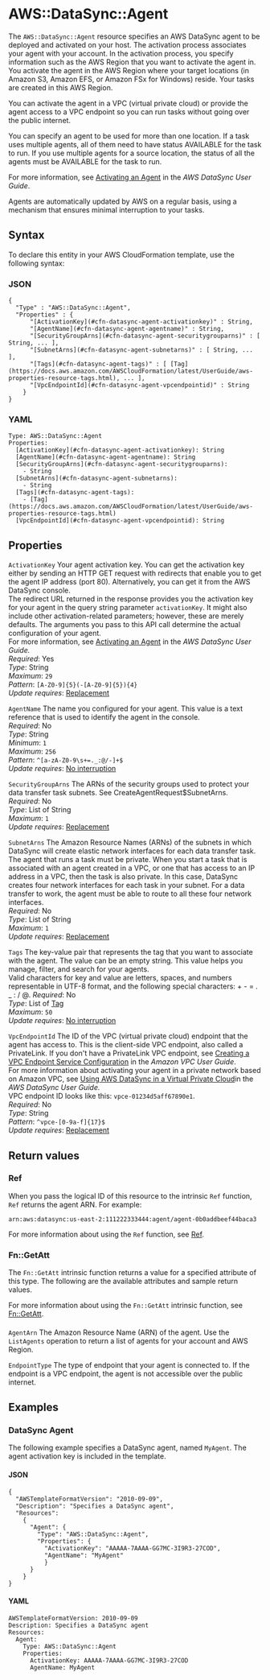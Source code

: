 # AWS::DataSync::Agent<a name="aws-resource-datasync-agent"></a>

The `AWS::DataSync::Agent` resource specifies an AWS DataSync agent to be deployed and activated on your host\. The activation process associates your agent with your account\. In the activation process, you specify information such as the AWS Region that you want to activate the agent in\. You activate the agent in the AWS Region where your target locations \(in Amazon S3, Amazon EFS, or Amazon FSx for Windows\) reside\. Your tasks are created in this AWS Region\.

You can activate the agent in a VPC \(virtual private cloud\) or provide the agent access to a VPC endpoint so you can run tasks without going over the public internet\.

You can specify an agent to be used for more than one location\. If a task uses multiple agents, all of them need to have status AVAILABLE for the task to run\. If you use multiple agents for a source location, the status of all the agents must be AVAILABLE for the task to run\. 

For more information, see [Activating an Agent](https://docs.aws.amazon.com/datasync/latest/userguide/activating-agent.html) in the *AWS DataSync User Guide*\.

Agents are automatically updated by AWS on a regular basis, using a mechanism that ensures minimal interruption to your tasks\.



## Syntax<a name="aws-resource-datasync-agent-syntax"></a>

To declare this entity in your AWS CloudFormation template, use the following syntax:

### JSON<a name="aws-resource-datasync-agent-syntax.json"></a>

```
{
  "Type" : "AWS::DataSync::Agent",
  "Properties" : {
      "[ActivationKey](#cfn-datasync-agent-activationkey)" : String,
      "[AgentName](#cfn-datasync-agent-agentname)" : String,
      "[SecurityGroupArns](#cfn-datasync-agent-securitygrouparns)" : [ String, ... ],
      "[SubnetArns](#cfn-datasync-agent-subnetarns)" : [ String, ... ],
      "[Tags](#cfn-datasync-agent-tags)" : [ [Tag](https://docs.aws.amazon.com/AWSCloudFormation/latest/UserGuide/aws-properties-resource-tags.html), ... ],
      "[VpcEndpointId](#cfn-datasync-agent-vpcendpointid)" : String
    }
}
```

### YAML<a name="aws-resource-datasync-agent-syntax.yaml"></a>

```
Type: AWS::DataSync::Agent
Properties: 
  [ActivationKey](#cfn-datasync-agent-activationkey): String
  [AgentName](#cfn-datasync-agent-agentname): String
  [SecurityGroupArns](#cfn-datasync-agent-securitygrouparns): 
    - String
  [SubnetArns](#cfn-datasync-agent-subnetarns): 
    - String
  [Tags](#cfn-datasync-agent-tags): 
    - [Tag](https://docs.aws.amazon.com/AWSCloudFormation/latest/UserGuide/aws-properties-resource-tags.html)
  [VpcEndpointId](#cfn-datasync-agent-vpcendpointid): String
```

## Properties<a name="aws-resource-datasync-agent-properties"></a>

`ActivationKey`  <a name="cfn-datasync-agent-activationkey"></a>
Your agent activation key\. You can get the activation key either by sending an HTTP GET request with redirects that enable you to get the agent IP address \(port 80\)\. Alternatively, you can get it from the AWS DataSync console\.  
The redirect URL returned in the response provides you the activation key for your agent in the query string parameter `activationKey`\. It might also include other activation\-related parameters; however, these are merely defaults\. The arguments you pass to this API call determine the actual configuration of your agent\.  
For more information, see [Activating an Agent](https://docs.aws.amazon.com/datasync/latest/userguide/working-with-agents.html#activating-agent) in the *AWS DataSync User Guide\.*   
*Required*: Yes  
*Type*: String  
*Maximum*: `29`  
*Pattern*: `[A-Z0-9]{5}(-[A-Z0-9]{5}){4}`  
*Update requires*: [Replacement](https://docs.aws.amazon.com/AWSCloudFormation/latest/UserGuide/using-cfn-updating-stacks-update-behaviors.html#update-replacement)

`AgentName`  <a name="cfn-datasync-agent-agentname"></a>
The name you configured for your agent\. This value is a text reference that is used to identify the agent in the console\.  
*Required*: No  
*Type*: String  
*Minimum*: `1`  
*Maximum*: `256`  
*Pattern*: `^[a-zA-Z0-9\s+=._:@/-]+$`  
*Update requires*: [No interruption](https://docs.aws.amazon.com/AWSCloudFormation/latest/UserGuide/using-cfn-updating-stacks-update-behaviors.html#update-no-interrupt)

`SecurityGroupArns`  <a name="cfn-datasync-agent-securitygrouparns"></a>
The ARNs of the security groups used to protect your data transfer task subnets\. See CreateAgentRequest$SubnetArns\.  
*Required*: No  
*Type*: List of String  
*Maximum*: `1`  
*Update requires*: [Replacement](https://docs.aws.amazon.com/AWSCloudFormation/latest/UserGuide/using-cfn-updating-stacks-update-behaviors.html#update-replacement)

`SubnetArns`  <a name="cfn-datasync-agent-subnetarns"></a>
The Amazon Resource Names \(ARNs\) of the subnets in which DataSync will create elastic network interfaces for each data transfer task\. The agent that runs a task must be private\. When you start a task that is associated with an agent created in a VPC, or one that has access to an IP address in a VPC, then the task is also private\. In this case, DataSync creates four network interfaces for each task in your subnet\. For a data transfer to work, the agent must be able to route to all these four network interfaces\.  
*Required*: No  
*Type*: List of String  
*Maximum*: `1`  
*Update requires*: [Replacement](https://docs.aws.amazon.com/AWSCloudFormation/latest/UserGuide/using-cfn-updating-stacks-update-behaviors.html#update-replacement)

`Tags`  <a name="cfn-datasync-agent-tags"></a>
The key\-value pair that represents the tag that you want to associate with the agent\. The value can be an empty string\. This value helps you manage, filter, and search for your agents\.  
Valid characters for key and value are letters, spaces, and numbers representable in UTF\-8 format, and the following special characters: \+ \- = \. \_ : / @\. 
*Required*: No  
*Type*: List of [Tag](https://docs.aws.amazon.com/AWSCloudFormation/latest/UserGuide/aws-properties-resource-tags.html)  
*Maximum*: `50`  
*Update requires*: [No interruption](https://docs.aws.amazon.com/AWSCloudFormation/latest/UserGuide/using-cfn-updating-stacks-update-behaviors.html#update-no-interrupt)

`VpcEndpointId`  <a name="cfn-datasync-agent-vpcendpointid"></a>
The ID of the VPC \(virtual private cloud\) endpoint that the agent has access to\. This is the client\-side VPC endpoint, also called a PrivateLink\. If you don't have a PrivateLink VPC endpoint, see [Creating a VPC Endpoint Service Configuration](https://docs.aws.amazon.com/vpc/latest/userguide/endpoint-service.html#create-endpoint-service) in the *Amazon VPC User Guide*\.  
For more information about activating your agent in a private network based on Amazon VPC, see [Using AWS DataSync in a Virtual Private Cloud](https://docs.aws.amazon.com/datasync/latest/userguide/datasync-in-vpc.html)in the *AWS DataSync User Guide\.*  
VPC endpoint ID looks like this: `vpce-01234d5aff67890e1`\.  
*Required*: No  
*Type*: String  
*Pattern*: `^vpce-[0-9a-f]{17}$`  
*Update requires*: [Replacement](https://docs.aws.amazon.com/AWSCloudFormation/latest/UserGuide/using-cfn-updating-stacks-update-behaviors.html#update-replacement)

## Return values<a name="aws-resource-datasync-agent-return-values"></a>

### Ref<a name="aws-resource-datasync-agent-return-values-ref"></a>

When you pass the logical ID of this resource to the intrinsic `Ref` function, `Ref` returns the agent ARN\. For example:

`arn:aws:datasync:us-east-2:111222333444:agent/agent-0b0addbeef44baca3`

For more information about using the `Ref` function, see [Ref](https://docs.aws.amazon.com/AWSCloudFormation/latest/UserGuide/intrinsic-function-reference-ref.html)\.

### Fn::GetAtt<a name="aws-resource-datasync-agent-return-values-fn--getatt"></a>

The `Fn::GetAtt` intrinsic function returns a value for a specified attribute of this type\. The following are the available attributes and sample return values\.

For more information about using the `Fn::GetAtt` intrinsic function, see [Fn::GetAtt](https://docs.aws.amazon.com/AWSCloudFormation/latest/UserGuide/intrinsic-function-reference-getatt.html)\.

#### <a name="aws-resource-datasync-agent-return-values-fn--getatt-fn--getatt"></a>

`AgentArn`  <a name="AgentArn-fn::getatt"></a>
The Amazon Resource Name \(ARN\) of the agent\. Use the `ListAgents` operation to return a list of agents for your account and AWS Region\.

`EndpointType`  <a name="EndpointType-fn::getatt"></a>
The type of endpoint that your agent is connected to\. If the endpoint is a VPC endpoint, the agent is not accessible over the public internet\.

## Examples<a name="aws-resource-datasync-agent--examples"></a>



### DataSync Agent<a name="aws-resource-datasync-agent--examples--DataSync_Agent"></a>

The following example specifies a DataSync agent, named `MyAgent`\. The agent activation key is included in the template\.

#### JSON<a name="aws-resource-datasync-agent--examples--DataSync_Agent--json"></a>

```
{
  "AWSTemplateFormatVersion": "2010-09-09",
  "Description": "Specifies a DataSync agent",
  "Resources": 
    {
      "Agent": {
        "Type": "AWS::DataSync::Agent",
        "Properties": {
          "ActivationKey": "AAAAA-7AAAA-GG7MC-3I9R3-27COD",
          "AgentName": "MyAgent"
          }
      }
    }
}
```

#### YAML<a name="aws-resource-datasync-agent--examples--DataSync_Agent--yaml"></a>

```
AWSTemplateFormatVersion: 2010-09-09
Description: Specifies a DataSync agent
Resources:
  Agent:
    Type: AWS::DataSync::Agent
    Properties:
      ActivationKey: AAAAA-7AAAA-GG7MC-3I9R3-27COD
      AgentName: MyAgent
```